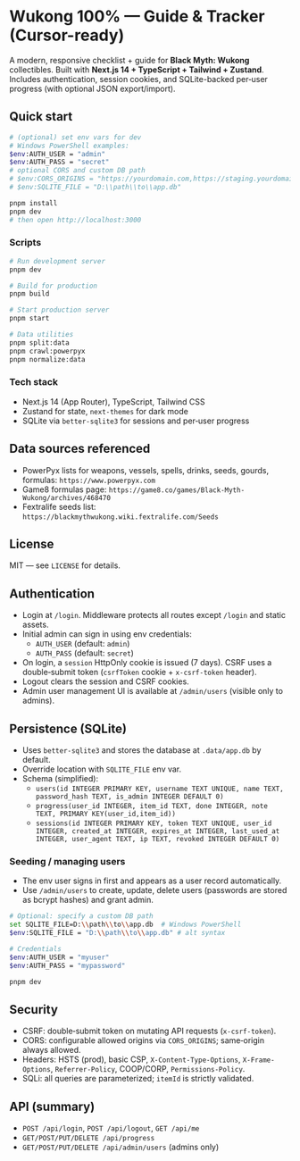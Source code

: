 # Wukong 100% — Guide & Tracker (Cursor-ready)

A modern, responsive checklist + guide for **Black Myth: Wukong** collectibles. Built with **Next.js 14 + TypeScript + Tailwind + Zustand**. Includes authentication, session cookies, and SQLite-backed per‑user progress (with optional JSON export/import).

## Quick start
```bash
# (optional) set env vars for dev
# Windows PowerShell examples:
$env:AUTH_USER = "admin"
$env:AUTH_PASS = "secret"
# optional CORS and custom DB path
# $env:CORS_ORIGINS = "https://yourdomain.com,https://staging.yourdomain.com"
# $env:SQLITE_FILE = "D:\\path\\to\\app.db"

pnpm install
pnpm dev
# then open http://localhost:3000
```

### Scripts
```bash
# Run development server
pnpm dev

# Build for production
pnpm build

# Start production server
pnpm start

# Data utilities
pnpm split:data
pnpm crawl:powerpyx
pnpm normalize:data
```

### Tech stack
- Next.js 14 (App Router), TypeScript, Tailwind CSS
- Zustand for state, `next-themes` for dark mode
- SQLite via `better-sqlite3` for sessions and per‑user progress

## Data sources referenced
- PowerPyx lists for weapons, vessels, spells, drinks, seeds, gourds, formulas: `https://www.powerpyx.com`
- Game8 formulas page: `https://game8.co/games/Black-Myth-Wukong/archives/468470`
- Fextralife seeds list: `https://blackmythwukong.wiki.fextralife.com/Seeds`


## License
MIT — see `LICENSE` for details.

## Authentication

- Login at `/login`. Middleware protects all routes except `/login` and static assets.
- Initial admin can sign in using env credentials:
  - `AUTH_USER` (default: `admin`)
  - `AUTH_PASS` (default: `secret`)
- On login, a `session` HttpOnly cookie is issued (7 days). CSRF uses a double‑submit token (`csrfToken` cookie + `x-csrf-token` header).
- Logout clears the session and CSRF cookies.
- Admin user management UI is available at `/admin/users` (visible only to admins).

## Persistence (SQLite)

- Uses `better-sqlite3` and stores the database at `.data/app.db` by default.
- Override location with `SQLITE_FILE` env var.
- Schema (simplified):
  - `users(id INTEGER PRIMARY KEY, username TEXT UNIQUE, name TEXT, password_hash TEXT, is_admin INTEGER DEFAULT 0)`
  - `progress(user_id INTEGER, item_id TEXT, done INTEGER, note TEXT, PRIMARY KEY(user_id,item_id))`
  - `sessions(id INTEGER PRIMARY KEY, token TEXT UNIQUE, user_id INTEGER, created_at INTEGER, expires_at INTEGER, last_used_at INTEGER, user_agent TEXT, ip TEXT, revoked INTEGER DEFAULT 0)`

### Seeding / managing users

- The env user signs in first and appears as a user record automatically.
- Use `/admin/users` to create, update, delete users (passwords are stored as bcrypt hashes) and grant admin.

```bash
# Optional: specify a custom DB path
set SQLITE_FILE=D:\\path\\to\\app.db  # Windows PowerShell
$env:SQLITE_FILE = "D:\\path\\to\\app.db" # alt syntax

# Credentials
$env:AUTH_USER = "myuser"
$env:AUTH_PASS = "mypassword"

pnpm dev
```

## Security

- CSRF: double‑submit token on mutating API requests (`x-csrf-token`).
- CORS: configurable allowed origins via `CORS_ORIGINS`; same‑origin always allowed.
- Headers: HSTS (prod), basic CSP, `X-Content-Type-Options`, `X-Frame-Options`, `Referrer-Policy`, COOP/CORP, `Permissions-Policy`.
- SQLi: all queries are parameterized; `itemId` is strictly validated.

## API (summary)

- `POST /api/login`, `POST /api/logout`, `GET /api/me`
- `GET/POST/PUT/DELETE /api/progress`
- `GET/POST/PUT/DELETE /api/admin/users` (admins only)